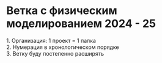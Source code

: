 <h1> Ветка с физическим моделированием 2024 - 25 </h1>
1. Организация: 1 проект = 1 папка <br>
2. Нумерация в хронологическом порядке <br>
3. Ветку буду постепенно расширять
